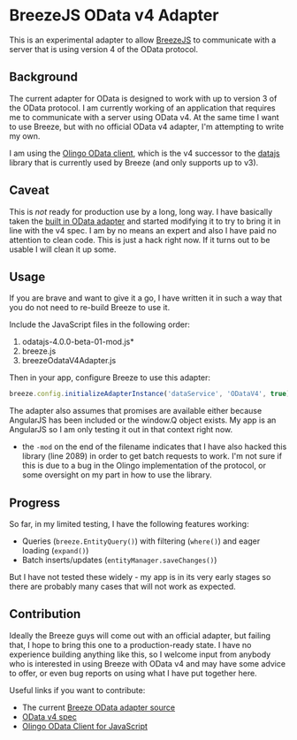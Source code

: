 # BreezeJS OData v4 Adapter

This is an experimental adapter to allow [BreezeJS](http://www.getbreezenow.com/) to communicate with a server that is using version 4 of the OData protocol.

## Background

The current adapter for OData is designed to work with up to version 3 of the OData protocol. I am currently working of an application that requires me to communicate with a server using OData v4.
At the same time I want to use Breeze, but with no official OData v4 adapter, I'm attempting to write my own.

I am using the [Olingo OData client](http://olingo.apache.org/doc/javascript/index.html), which is the v4 successor to the [datajs](http://datajs.codeplex.com/) library that is currently used
by Breeze (and only supports up to v3).

## Caveat

This is *not* ready for production use by a long, long way. I have basically taken the [built in OData adapter](https://github.com/Breeze/breeze.js/blob/master/src/b00_breeze.dataService.odata.js)
and started modifying it to try to bring it in line with the v4 spec. I am by no means an expert and also I have paid no attention to clean code. This is just a hack right now. If it turns
out to be usable I will clean it up some.

## Usage

If you are brave and want to give it a go, I have written it in such a way that you do not need to re-build Breeze to use it.

Include the JavaScript files in the following order:

1. odatajs-4.0.0-beta-01-mod.js*
2. breeze.js
3. breezeOdataV4Adapter.js

Then in your app, configure Breeze to use this adapter:

```JavaScript
breeze.config.initializeAdapterInstance('dataService', 'ODataV4', true);
```

The adapter also assumes that promises are available either because AngularJS has been included or the window.Q object exists. My app is an AngularJS so I am only testing it out
in that context right now.

* the `-mod` on the end of the filename indicates that I have also hacked this library (line 2089) in order to get batch requests to work. I'm not sure if this is due to a bug in
the Olingo implementation of the protocol, or some oversight on my part in how to use the library.

## Progress

So far, in my limited testing, I have the following features working:

- Queries (`breeze.EntityQuery()`) with filtering (`where()`) and eager loading (`expand()`)
- Batch inserts/updates (`entityManager.saveChanges()`)

But I have not tested these widely - my app is in its very early stages so there are probably many cases that will not work as expected.

## Contribution

Ideally the Breeze guys will come out with an official adapter, but failing that, I hope to bring this one to a production-ready state. I have no
experience building anything like this, so I welcome input from anybody who is interested in using Breeze with OData v4 and may have some advice to offer, or even bug reports
on using what I have put together here.

Useful links if you want to contribute:

- The current [Breeze OData adapter source](https://github.com/Breeze/breeze.js/blob/master/src/b00_breeze.dataService.odata.js)
- [OData v4 spec](http://www.odata.org/documentation/odata-version-4-0/)
- [Olingo OData Client for JavaScript](http://olingo.apache.org/doc/javascript/index.html)